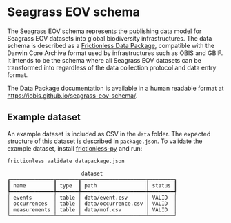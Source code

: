 # Seagrass EOV schema

The Seagrass EOV schema represents the publishing data model for Seagrass EOV datasets into global biodiversity infrastructures. The data schema is described as a [Frictionless Data Package](https://frictionlessdata.io/), compatible with the Darwin Core Archive format used by infrastructures such as OBIS and GBIF. It intends to be the schema where all Seagrass EOV datasets can be transformed into regardless of the data collection protocol and data entry format.

The Data Package documentation is available in a human readable format at <https://iobis.github.io/seagrass-eov-schema/>.

## Example dataset

An example dataset is included as CSV in the `data` folder. The expected structure of this dataset is described in `package.json`. To validate the example dataset, install [frictionless-py](https://github.com/frictionlessdata/frictionless-py) and run:

```bash
frictionless validate datapackage.json
```

```
                        dataset                        
┏━━━━━━━━━━━━━━┳━━━━━━━┳━━━━━━━━━━━━━━━━━━━━━┳━━━━━━━━┓
┃ name         ┃ type  ┃ path                ┃ status ┃
┡━━━━━━━━━━━━━━╇━━━━━━━╇━━━━━━━━━━━━━━━━━━━━━╇━━━━━━━━┩
│ events       │ table │ data/event.csv      │ VALID  │
│ occurrences  │ table │ data/occurrence.csv │ VALID  │
│ measurements │ table │ data/mof.csv        │ VALID  │
└──────────────┴───────┴─────────────────────┴────────┘
```